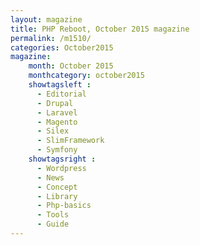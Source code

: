 ```yaml
---
layout: magazine
title: PHP Reboot, October 2015 magazine
permalink: /m1510/
categories: October2015
magazine:
    month: October 2015
    monthcategory: october2015
    showtagsleft :
      - Editorial
      - Drupal
      - Laravel
      - Magento
      - Silex
      - SlimFramework
      - Symfony
    showtagsright :
      - Wordpress
      - News
      - Concept
      - Library
      - Php-basics
      - Tools
      - Guide
---
```

